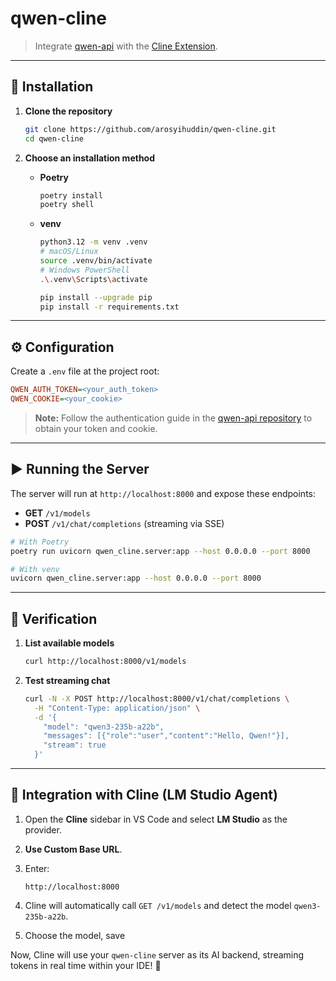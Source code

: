 # qwen-cline

> Integrate [qwen-api](https://github.com/arosyihuddin/qwen-api) with the [Cline Extension](https://github.com/cline/cline).

---

## 🚀 Installation

1. **Clone the repository**

   ```bash
   git clone https://github.com/arosyihuddin/qwen-cline.git
   cd qwen-cline

   ```

2. **Choose an installation method**

   - **Poetry**

     ```bash
     poetry install
     poetry shell
     ```

   - **venv**

     ```bash
     python3.12 -m venv .venv
     # macOS/Linux
     source .venv/bin/activate
     # Windows PowerShell
     .\.venv\Scripts\activate

     pip install --upgrade pip
     pip install -r requirements.txt
     ```

---

## ⚙️ Configuration

Create a `.env` file at the project root:

```ini
QWEN_AUTH_TOKEN=<your_auth_token>
QWEN_COOKIE=<your_cookie>
```

> **Note:** Follow the authentication guide in the [qwen-api repository](https://github.com/arosyihuddin/qwen-api) to obtain your token and cookie.

---

## ▶️ Running the Server

The server will run at `http://localhost:8000` and expose these endpoints:

- **GET** `/v1/models`
- **POST** `/v1/chat/completions` (streaming via SSE)

```bash
# With Poetry
poetry run uvicorn qwen_cline.server:app --host 0.0.0.0 --port 8000

# With venv
uvicorn qwen_cline.server:app --host 0.0.0.0 --port 8000
```

---

## 🧪 Verification

1. **List available models**

   ```bash
   curl http://localhost:8000/v1/models
   ```

2. **Test streaming chat**

   ```bash
   curl -N -X POST http://localhost:8000/v1/chat/completions \
     -H "Content-Type: application/json" \
     -d '{
       "model": "qwen3-235b-a22b",
       "messages": [{"role":"user","content":"Hello, Qwen!"}],
       "stream": true
     }'
   ```

---

## 🔗 Integration with Cline (LM Studio Agent)

1. Open the **Cline** sidebar in VS Code and select **LM Studio** as the provider.
2. **Use Custom Base URL**.
3. Enter:

   ```text
   http://localhost:8000
   ```

4. Cline will automatically call `GET /v1/models` and detect the model `qwen3-235b-a22b`.
5. Choose the model, save

Now, Cline will use your `qwen-cline` server as its AI backend, streaming tokens in real time within your IDE! 🎉
